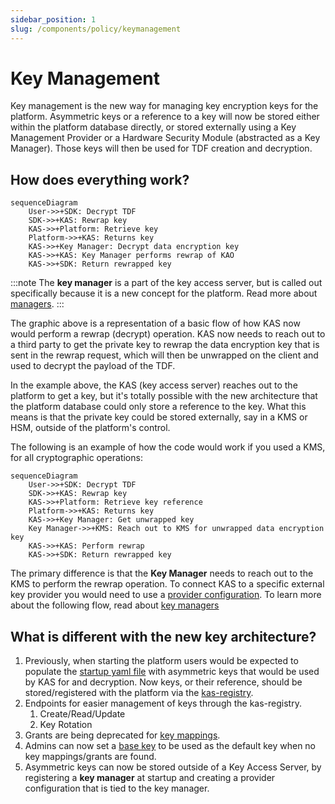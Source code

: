 ```yaml
---
sidebar_position: 1
slug: /components/policy/keymanagement
---
```


# Key Management

Key management is the new way for managing key encryption keys for the platform. Asymmetric keys or a reference to a key will now be stored either within the platform database directly, or stored externally using a Key Management Provider or a Hardware Security Module (abstracted as a Key Manager). Those keys will then be used for TDF creation and decryption.

## How does everything work?

```mermaid
sequenceDiagram
    User->>+SDK: Decrypt TDF
    SDK->>+KAS: Rewrap key
    KAS->>+Platform: Retrieve key
    Platform->>+KAS: Returns key
    KAS->>+Key Manager: Decrypt data encryption key
    KAS->>+KAS: Key Manager performs rewrap of KAO
    KAS->>+SDK: Return rewrapped key
```

:::note
The **key manager** is a part of the key access server, but is called out specifically because it is a new
concept for the platform. Read more about [managers](./key_managers.md).
:::

The graphic above is a representation of a basic flow of how KAS now would perform a rewrap (decrypt) operation.  KAS now needs to reach out to a third party to get the private key to rewrap the data encryption key that is sent in the rewrap request, which will then be unwrapped on the client and used to decrypt the payload of the TDF.

In the example above, the KAS (key access server) reaches out to the platform to get a key, but it's totally possible with the new architecture that the platform database could only store a reference to the key. What this means is that the private key could be stored externally, say in a KMS or HSM, outside of the platform's control.

The following is an example of how the code would work if you used a KMS, for all cryptographic operations:

```mermaid
sequenceDiagram
    User->>+SDK: Decrypt TDF
    SDK->>+KAS: Rewrap key
    KAS->>+Platform: Retrieve key reference
    Platform->>+KAS: Returns key
    KAS->>+Key Manager: Get unwrapped key
    Key Manager->>+KMS: Reach out to KMS for unwrapped data encryption key
    KAS->>+KAS: Perform rewrap
    KAS->>+SDK: Return rewrapped key
```

The primary difference is that the **Key Manager** needs to reach out to the KMS to perform the rewrap operation. To connect KAS to a specific external key provider you would need to use a [provider configuration](./key_managers.md). To learn more about the following flow, read about [key managers](./key_managers.md)

## What is different with the new key architecture?

1. Previously, when starting the platform users would be expected to populate the [startup yaml file](https://github.com/opentdf/platform/blob/main/opentdf-dev.yaml#L150-L158) with asymmetric keys that would be used by KAS for and decryption. Now keys, or their reference, should be stored/registered with the platform via the [kas-registry](https://github.com/opentdf/platform/blob/main/service/policy/kasregistry/key_access_server_registry.proto#L644-L656).
2. Endpoints for easier management of keys through the kas-registry.
   1. Create/Read/Update
   2. Key Rotation
3. Grants are being deprecated for [key mappings](./key_mappings.md).
4. Admins can now set a [base key](./base_key.md) to be used as the default key when no key mappings/grants are found.
5. Asymmetric keys can now be stored outside of a Key Access Server, by registering a **key manager** at startup and creating a provider configuration that is tied to the key manager.
